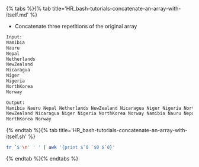{% tabs %}{% tab title='HR_bash-tutorials-concatenate-an-array-with-itself.md' %}

* Concatenate three repetitions of the original array

```txt
Input:
Namibia
Nauru
Nepal
Netherlands
NewZealand
Nicaragua
Niger
Nigeria
NorthKorea
Norway

Output:
Namibia Nauru Nepal Netherlands NewZealand Nicaragua Niger Nigeria NorthKorea Norway Namibia Nauru Nepal Netherlands
NewZealand Nicaragua Niger Nigeria NorthKorea Norway Namibia Nauru Nepal Netherlands NewZealand Nicaragua Niger Nigeria
NorthKorea Norway
```

{% endtab %}{% tab title='HR_bash-tutorials-concatenate-an-array-with-itself.sh' %}

```sh
tr `$'\n' ' ' | awk '{print $`0 `$0 $`0}'
```

{% endtab %}{% endtabs %}
